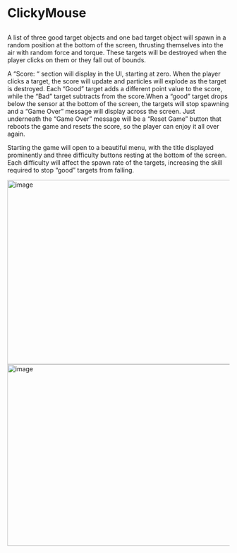 # ClickyMouse

##
A list of three good target objects and one bad target object will spawn in a random position at the bottom of the screen, thrusting themselves into the air with random force and torque. These targets will be destroyed when the player clicks on them or they fall out of bounds.

A “Score: “ section will display in the UI, starting at zero. When the player clicks a target, the score will update and particles will explode as the target is destroyed. Each “Good” target adds a different point value to the score, while the “Bad” target subtracts from the score.When a “good” target drops below the sensor at the bottom of the screen, the targets will stop spawning and a “Game Over” message will display across the screen. Just underneath the “Game Over” message will be a “Reset Game” button that reboots the game and resets the score, so the player can enjoy it all over again.

Starting the game will open to a beautiful menu, with the title displayed prominently and three difficulty buttons resting at the bottom of the screen. Each difficulty will affect the spawn rate of the targets, increasing the skill required to stop “good” targets from falling.

<img width="703" height="417" alt="image" src="https://github.com/user-attachments/assets/637a3102-ebd9-41fd-8c24-886358aa5247" />
<img width="700" height="411" alt="image" src="https://github.com/user-attachments/assets/a0d33a3d-bd57-497b-851b-e4965fe2ec6e" />

